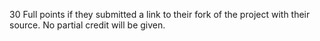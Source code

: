 30
Full points if they submitted a link to their fork of the project with their source.
No partial credit will be given.
